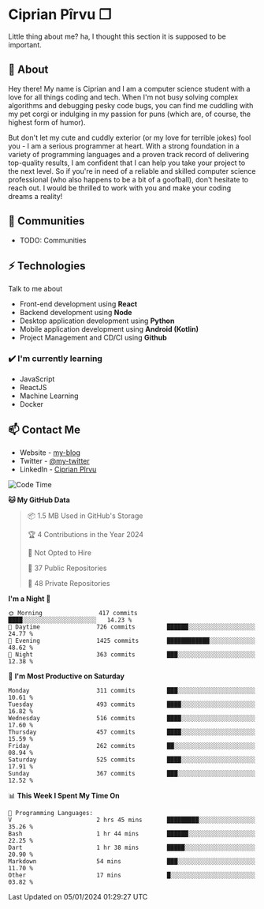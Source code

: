 # Ciprian Pîrvu ❐

Little thing about me? ha, I thought this section it is supposed to be important.

## 🧐 About

Hey there! My name is Ciprian and I am a computer science student with a love for all things coding and tech. When I'm not busy solving complex algorithms and debugging pesky code bugs, you can find me cuddling with my pet corgi or indulging in my passion for puns (which are, of course, the highest form of humor).

But don't let my cute and cuddly exterior (or my love for terrible jokes) fool you - I am a serious programmer at heart. With a strong foundation in a variety of programming languages and a proven track record of delivering top-quality results, I am confident that I can help you take your project to the next level. So if you're in need of a reliable and skilled computer science professional (who also happens to be a bit of a goofball), don't hesitate to reach out. I would be thrilled to work with you and make your coding dreams a reality!

## 👯 Communities

-   TODO: Communities

## ⚡ Technologies

Talk to me about

-   Front-end development using **React**
-   Backend development using **Node**
-   Desktop application development using **Python**
-   Mobile application development using **Android (Kotlin)**
-   Project Management and CD/CI using **Github**

### ✔️ I'm currently learning

-   JavaScript
-   ReactJS
-   Machine Learning
-   Docker

## 📫 Contact Me

-   Website - [my-blog]()
-   Twitter - [@my-twitter]()
-   LinkedIn - [Ciprian Pîrvu](https://www.linkedin.com/in/p%C3%AErvu-ciprian-cristian-4415991b1/)

<!--START_SECTION:waka-->
![Code Time](http://img.shields.io/badge/Code%20Time-1%2C914%20hrs%2011%20mins-blue)

**🐱 My GitHub Data** 

> 📦 1.5 MB Used in GitHub's Storage 
 > 
> 🏆 4 Contributions in the Year 2024
 > 
> 🚫 Not Opted to Hire
 > 
> 📜 37 Public Repositories 
 > 
> 🔑 48 Private Repositories 
 > 
**I'm a Night 🦉** 

```text
🌞 Morning                417 commits         ████░░░░░░░░░░░░░░░░░░░░░   14.23 % 
🌆 Daytime                726 commits         ██████░░░░░░░░░░░░░░░░░░░   24.77 % 
🌃 Evening                1425 commits        ████████████░░░░░░░░░░░░░   48.62 % 
🌙 Night                  363 commits         ███░░░░░░░░░░░░░░░░░░░░░░   12.38 % 
```
📅 **I'm Most Productive on Saturday** 

```text
Monday                   311 commits         ███░░░░░░░░░░░░░░░░░░░░░░   10.61 % 
Tuesday                  493 commits         ████░░░░░░░░░░░░░░░░░░░░░   16.82 % 
Wednesday                516 commits         ████░░░░░░░░░░░░░░░░░░░░░   17.60 % 
Thursday                 457 commits         ████░░░░░░░░░░░░░░░░░░░░░   15.59 % 
Friday                   262 commits         ██░░░░░░░░░░░░░░░░░░░░░░░   08.94 % 
Saturday                 525 commits         ████░░░░░░░░░░░░░░░░░░░░░   17.91 % 
Sunday                   367 commits         ███░░░░░░░░░░░░░░░░░░░░░░   12.52 % 
```


📊 **This Week I Spent My Time On** 

```text
💬 Programming Languages: 
V                        2 hrs 45 mins       █████████░░░░░░░░░░░░░░░░   35.26 % 
Bash                     1 hr 44 mins        ██████░░░░░░░░░░░░░░░░░░░   22.25 % 
Dart                     1 hr 38 mins        █████░░░░░░░░░░░░░░░░░░░░   20.90 % 
Markdown                 54 mins             ███░░░░░░░░░░░░░░░░░░░░░░   11.70 % 
Other                    17 mins             █░░░░░░░░░░░░░░░░░░░░░░░░   03.82 % 
```


 Last Updated on 05/01/2024 01:29:27 UTC
<!--END_SECTION:waka-->
